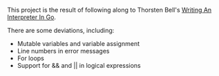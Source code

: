 This project is the result of following along to Thorsten Bell's [Writing An Interpreter In Go](https://interpreterbook.com).


There are some deviations, including:
- Mutable variables and variable assignment
- Line numbers in error messages
- For loops
- Support for && and || in logical expressions

